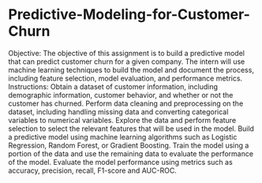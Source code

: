 # Predictive-Modeling-for-Customer-Churn
Objective:
The objective of this assignment is to build a predictive model that can predict customer churn for a given company. The intern will use machine learning techniques to build the model and document the process, including feature selection, model evaluation, and performance metrics.
Instructions:
Obtain a dataset of customer information, including demographic information, customer behavior, and whether or not the customer has churned.
Perform data cleaning and preprocessing on the dataset, including handling missing data and converting categorical variables to numerical variables.
Explore the data and perform feature selection to select the relevant features that will be used in the model.
Build a predictive model using machine learning algorithms such as Logistic Regression, Random Forest, or Gradient Boosting.
Train the model using a portion of the data and use the remaining data to evaluate the performance of the model.
Evaluate the model performance using metrics such as accuracy, precision, recall, F1-score and AUC-ROC.
